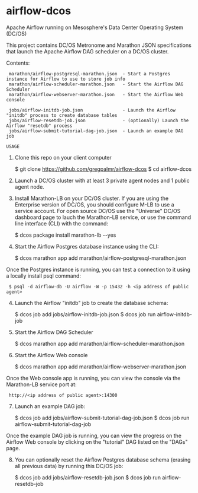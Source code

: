 # airflow-dcos
Apache Airflow running on Mesosphere's Data Center Operating System (DC/OS)

This project contains DC/OS Metronome and Marathon JSON specifications that launch the Apache Airflow DAG scheduler on a DC/OS cluster.

Contents:

     marathon/airflow-postgresql-marathon.json	- Start a Postgres instance for Airflow to use to store job info
     marathon/airflow-scheduler-marathon.json	- Start the Airflow DAG Scheduler
     marathon/airflow-webserver-marathon.json	- Start the Airflow Web console

     jobs/airflow-initdb-job.json				- Launch the Airflow "initdb" process to create database tables
     jobs/airflow-resetdb-job.json				- (optionally) Launch the Airflow "resetdb" process
     jobs/airflow-submit-tutorial-dag-job.json	- Launch an example DAG job

`USAGE`

1. Clone this repo on your client computer

     $ git clone https://github.com/gregpalmr/airflow-dcos
     $ cd airflow-dcos

1. Launch a DC/OS cluster with at least 3 private agent nodes and 1 public agent node.

2. Install Marathon-LB on your DC/OS cluster. If you are using the Enterprise version of DC/OS, you should configure M-LB to use a service account. For open source DC/OS use the "Universe" DC/OS dashboard page to lauch the Marathon-LB service, or use the command line interface (CLI) with the command:

     $ dcos package install marathon-lb --yes

3. Start the Airflow Postgres database instance using the CLI:

     $ dcos marathon app add marathon/airflow-postgresql-marathon.json

Once the Postgres instance is running, you can test a connection to it using a locally install psql command:

     $ psql -d airflow-db -U airflow -W -p 15432 -h <ip address of public agent>

4. Launch the Airflow "initdb" job to create the database schema:

     $ dcos job add jobs/airflow-initdb-job.json
     $ dcos job run airflow-initdb-job

5. Start the Airflow DAG Scheduler

     $ dcos marathon app add marathon/airflow-scheduler-marathon.json

6. Start the Airflow Web console

     $ dcos marathon app add marathon/airflow-webserver-marathon.json

Once the Web console app is running, you can view the console via the Marathon-LB service port at:

     http://<ip address of public agent>:14300
     
7. Launch an example DAG job:

    $ dcos job add jobs/airflow-submit-tutorial-dag-job.json
    $ dcos job run airflow-submit-tutorial-dag-job

Once the example DAG job is running, you can view the progress on the Airflow Web console by clicking on the "tutorial" DAG listed on the "DAGs" page.

8. You can optionally reset the Airflow Postgres database schema (erasing all previous data) by running this DC/OS job:

     $ dcos job add jobs/airflow-resetdb-job.json
     $ dcos job run airflow-resetdb-job


